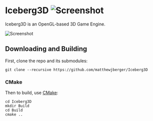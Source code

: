 # Iceberg3D ![Screenshot](http://imgur.com/BKjpnp1.png)

Iceberg3D is an OpenGL-based 3D Game Engine.

![Screenshot](http://imgur.com/fGLzSfE.jpg)

## Downloading and Building

First, clone the repo and its submodules:

    git clone --recursive https://github.com/matthewjberger/Iceberg3D
    
### CMake
Then to build, use [CMake](https://cmake.org/):

    cd Iceberg3D
    mkdir Build
    cd Build
    cmake ..
